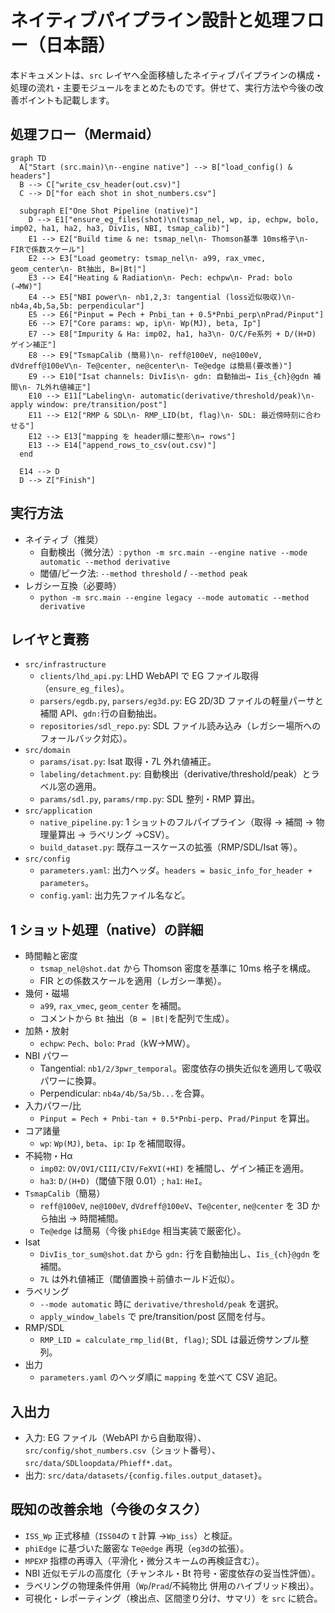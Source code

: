 # ネイティブパイプライン設計と処理フロー（日本語）

本ドキュメントは、`src` レイヤへ全面移植したネイティブパイプラインの構成・処理の流れ・主要モジュールをまとめたものです。併せて、実行方法や今後の改善ポイントも記載します。

## 処理フロー（Mermaid）

```mermaid
graph TD
  A["Start (src.main)\n--engine native"] --> B["load_config() & headers"]
  B --> C["write_csv_header(out.csv)"]
  C --> D["for each shot in shot_numbers.csv"]

  subgraph E["One Shot Pipeline (native)"]
    D --> E1["ensure_eg_files(shot)\n(tsmap_nel, wp, ip, echpw, bolo, imp02, ha1, ha2, ha3, DivIis, NBI, tsmap_calib)"]
    E1 --> E2["Build time & ne: tsmap_nel\n- Thomson基準 10ms格子\n- FIRで係数スケール"]
    E2 --> E3["Load geometry: tsmap_nel\n- a99, rax_vmec, geom_center\n- Bt抽出, B=|Bt|"]
    E3 --> E4["Heating & Radiation\n- Pech: echpw\n- Prad: bolo (→MW)"]
    E4 --> E5["NBI power\n- nb1,2,3: tangential (loss近似吸収)\n- nb4a,4b,5a,5b: perpendicular"]
    E5 --> E6["Pinput = Pech + Pnbi_tan + 0.5*Pnbi_perp\nPrad/Pinput"]
    E6 --> E7["Core params: wp, ip\n- Wp(MJ), beta, Ip"]
    E7 --> E8["Impurity & Ha: imp02, ha1, ha3\n- O/C/Fe系列 + D/(H+D) ゲイン補正"]
    E8 --> E9["TsmapCalib (簡易)\n- reff@100eV, ne@100eV, dVdreff@100eV\n- Te@center, ne@center\n- Te@edge は簡易(要改善)"]
    E9 --> E10["Isat channels: DivIis\n- gdn: 自動抽出→ Iis_{ch}@gdn 補間\n- 7L外れ値補正"]
    E10 --> E11["Labeling\n- automatic(derivative/threshold/peak)\n- apply window: pre/transition/post"]
    E11 --> E12["RMP & SDL\n- RMP_LID(bt, flag)\n- SDL: 最近傍時刻に合わせる"]
    E12 --> E13["mapping を header順に整形\n→ rows"]
    E13 --> E14["append_rows_to_csv(out.csv)"]
  end

  E14 --> D
  D --> Z["Finish"]
```

## 実行方法

- ネイティブ（推奨）
  - 自動検出（微分法）: `python -m src.main --engine native --mode automatic --method derivative`
  - 閾値/ピーク法: `--method threshold` / `--method peak`
- レガシー互換（必要時）
  - `python -m src.main --engine legacy --mode automatic --method derivative`

## レイヤと責務

- `src/infrastructure`
  - `clients/lhd_api.py`: LHD WebAPI で EG ファイル取得（`ensure_eg_files`）。
  - `parsers/egdb.py`, `parsers/eg3d.py`: EG 2D/3D ファイルの軽量パーサと補間 API、`gdn:`行の自動抽出。
  - `repositories/sdl_repo.py`: SDL ファイル読み込み（レガシー場所へのフォールバック対応）。
- `src/domain`
  - `params/isat.py`: Isat 取得・7L 外れ値補正。
  - `labeling/detachment.py`: 自動検出（derivative/threshold/peak）とラベル窓の適用。
  - `params/sdl.py`, `params/rmp.py`: SDL 整列・RMP 算出。
- `src/application`
  - `native_pipeline.py`: 1 ショットのフルパイプライン（取得 → 補間 → 物理量算出 → ラベリング →CSV）。
  - `build_dataset.py`: 既存ユースケースの拡張（RMP/SDL/Isat 等）。
- `src/config`
  - `parameters.yaml`: 出力ヘッダ。`headers = basic_info_for_header + parameters`。
  - `config.yaml`: 出力先ファイル名など。

## 1 ショット処理（native）の詳細

- 時間軸と密度
  - `tsmap_nel@shot.dat` から Thomson 密度を基準に 10ms 格子を構成。
  - FIR との係数スケールを適用（レガシー準拠）。
- 幾何・磁場
  - `a99`, `rax_vmec`, `geom_center` を補間。
  - コメントから `Bt` 抽出（`B = |Bt|`を配列で生成）。
- 加熱・放射
  - `echpw`: `Pech`、`bolo`: `Prad`（kW→MW）。
- NBI パワー
  - Tangential: `nb1/2/3pwr_temporal`。密度依存の損失近似を適用して吸収パワーに換算。
  - Perpendicular: `nb4a/4b/5a/5b...`を合算。
- 入力パワー/比
  - `Pinput = Pech + Pnbi-tan + 0.5*Pnbi-perp`、`Prad/Pinput` を算出。
- コア諸量
  - `wp`: `Wp(MJ)`, `beta`、`ip`: `Ip` を補間取得。
- 不純物・Hα
  - `imp02`: `OV/OVI/CIII/CIV/FeXVI(+HI)` を補間し、ゲイン補正を適用。
  - `ha3`: `D/(H+D)`（閾値下限 0.01）; `ha1`: `HeI`。
- `TsmapCalib`（簡易）
  - `reff@100eV`, `ne@100eV`, `dVdreff@100eV`、`Te@center`, `ne@center` を 3D から抽出 → 時間補間。
  - `Te@edge` は簡易（今後 `phiEdge` 相当実装で厳密化）。
- Isat
  - `DivIis_tor_sum@shot.dat` から `gdn:` 行を自動抽出し、`Iis_{ch}@gdn` を補間。
  - `7L` は外れ値補正（閾値置換＋前値ホールド近似）。
- ラベリング
  - `--mode automatic` 時に `derivative/threshold/peak` を選択。
  - `apply_window_labels` で pre/transition/post 区間を付与。
- RMP/SDL
  - `RMP_LID = calculate_rmp_lid(Bt, flag)`; SDL は最近傍サンプル整列。
- 出力
  - `parameters.yaml` のヘッダ順に `mapping` を並べて CSV 追記。

## 入出力

- 入力: EG ファイル（WebAPI から自動取得）、`src/config/shot_numbers.csv`（ショット番号）、`src/data/SDLloopdata/Phieff*.dat`。
- 出力: `src/data/datasets/{config.files.output_dataset}`。

## 既知の改善余地（今後のタスク）

- `ISS_Wp` 正式移植（`ISS04`の τ 計算 →`Wp_iss`）と検証。
- `phiEdge` に基づいた厳密な `Te@edge` 再現（`eg3d`の拡張）。
- `MPEXP` 指標の再導入（平滑化・微分スキームの再検証含む）。
- NBI 近似モデルの高度化（チャンネル・Bt 符号・密度依存の妥当性評価）。
- ラベリングの物理条件併用（`Wp`/`Prad`/不純物比 併用のハイブリッド検出）。
- 可視化・レポーティング（検出点、区間塗り分け、サマリ）を `src` に統合。
